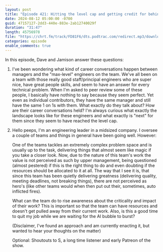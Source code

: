 ```yaml
---
layout: post
title: "Episode 421: Hitting the level cap and getting credit for behind-the-scenes work"
date: 2024-08-12 05:00:00 -0700
guid: 47157127-2dd3-440e-883e-2ab12740029f
duration: "31:47"
length: 45756978
file: "https://chrt.fm/track/FD81F6/dts.podtrac.com/redirect.mp3/download.softskills.audio/sse-421.mp3"
categories: episode
enable_comments: true
---
```


In this episode, Dave and Jamison answer these questions:

1. I've been wondering what kind of career conversations happen between managers and the "max-level" engineers on the team. We've all been on a team with those really good staff/principal engineers who are super nice, have great people skills, and seem to have an answer for every technical problem. When I'm asked to peer review some of these people, I basically have nothing to say because they seem perfect. Yet even as individual contributors, they have the same manager and still have the same 1 on 1s with them. What exactly do they talk about? How are their career conversations held? I'm always curious what exactly the landscape looks like for these engineers and what exactly is "next" for them since they seem to have reached the level cap.

2. Hello peeps, I'm an engineering leader in a midsized company. I oversee a couple of teams and things in general have been going well. However:
   
   One of the teams tackles an extremely complex problem space and is usually up to the task, delivering things that almost seem like magic if you take a closer look. Now, due to the nature of this team's work the value is not perceived as such by upper management, being questioned (almost pestered) if this is the right thing to do and even doubting if the resources should be allocated to it at all. The way that I see it is, that since this team has been quietly delivering greatness (delivering quality, meeting deadlines, not breaking things), there are not perceived as hero's (like other teams would when then put out their, sometimes, auto inflicted fires).
   
   What can the team do to rise awareness about the criticality and impact of their work? This is important so that the team can have resources and doesn't get pulled away from their current work. Also, is this a good time to quit my job while we are waiting for the AI bubble to burst?
   
   (Disclaimer, I've found an approach and am currently enacting it, but wanted to hear your thoughts on the matter)
   
   Optional: Shoutouts to S, a long time listener and early Patreon of the show.
